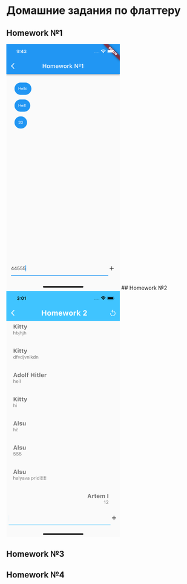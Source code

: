 # Домашние задания по флаттеру

## Homework №1

<img src="lib/images_for_readme/hw1(1).png" width="300"/>
## Homework №2

<img src="lib/images_for_readme/hw2(1).png" width="300"/>

## Homework №3

## Homework №4
